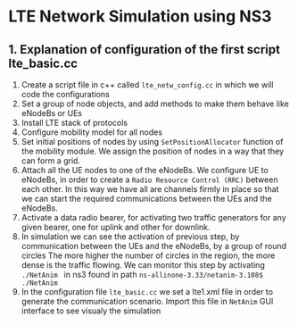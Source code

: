 # LTE Network Simulation using NS3

## 1. Explanation of configuration of the first script lte_basic.cc

1. Create a script file in c++ called `lte_netw_config.cc` in which we will code the configurations
2. Set a group of node objects, and add methods to make them behave like eNodeBs or UEs
3. Install LTE stack of protocols 
4. Configure mobility model for all nodes
5. Set initial positions of nodes by using `SetPositionAllocator` function of the mobility module. We assign the position of nodes in a way that they can form a grid.
6. Attach all the UE nodes to one of the eNodeBs. We configure UE to eNodeBs, in order to create a `Radio Resource Control (RRC)`  between each other. In this way we have all are channels firmly in place so that we can start the required communications between the UEs and the eNodeBs.
8. Activate a data radio bearer, for activating two traffic generators for any given bearer, one for uplink and other for downlink.
9. In simulation we can see the activation of previous step, by communication between the UEs and the eNodeBs, by a group of round circles
The more higher the number of circles in the region, the more dense is the traffic flowing. We can monitor this step by activating ```./NetAnim ```
in ns3 found in path 
`ns-allinone-3.33/netanim-3.108$ ./NetAnim` 
10. In the configuration file `lte_basic.cc` we set a lte1.xml file in order to generate the communication scenario. Import this file in `NetAnim`
GUI interface to see visualy the simulation

